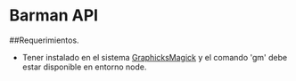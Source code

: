 # Barman API #

##Requerimientos.

* Tener instalado en el sistema [GraphicksMagick](http://www.graphicsmagick.org/) y el comando 'gm' debe estar disponible en entorno node.